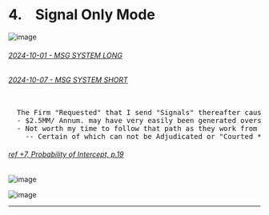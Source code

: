 # 4. &ensp; Signal Only Mode


![image](https://github.com/user-attachments/assets/d358f1d8-bec3-4cd0-af75-1b9c46e868c1)


###### [2024-10-01 - MSG SYSTEM LONG](https://github.com/user-attachments/files/17719479/2024-10-01-.SIGNAL.ONLY.pdf)

###### [2024-10-07 - MSG SYSTEM SHORT](https://github.com/user-attachments/files/17719570/2024-10-08-SHORT-SIGNAL.pdf)

<pre>
  
  The Firm "Requested" that I send "Signals" thereafter causing concern(s) as implied by the terms in my contract.
  - $2.5MM/ Annum. may have very easily been generated overseas, perhaps the greater of $7MM. 
  - Not worth my time to follow that path as they work from many different Countries all over the World.
    -- Certain of which can not be Adjudicated or "Courted *" here from the United States.
</pre>

###### [ref +7, Probability of Intercept, p.19](https://apps.dtic.mil/sti/tr/pdf/ADA464771.pdf)


![image](https://github.com/user-attachments/assets/f80f42b0-d1b5-4bfa-8dec-30d2a8fc4c92)

![image](https://github.com/user-attachments/assets/c6dbf448-db81-459c-9025-3cf43aa96110)

---
